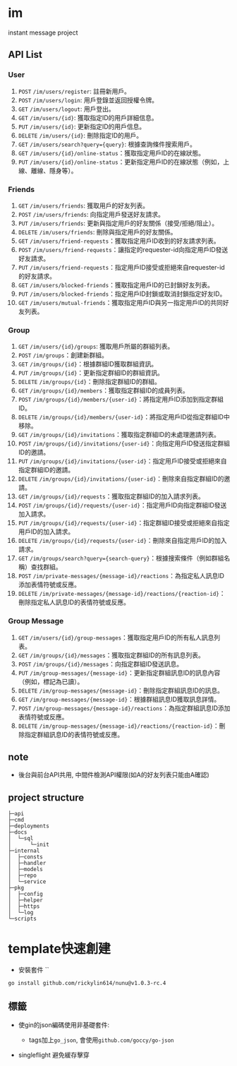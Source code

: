# im
instant message project

## API List

### User

1. `POST` `/im/users/register`: 註冊新用戶。
1. `POST` `/im/users/login`: 用戶登錄並返回授權令牌。
1. `GET` `/im/users/logout`: 用戶登出。
1. `GET` `/im/users/{id}`: 獲取指定ID的用戶詳細信息。
1. `PUT` `/im/users/{id}`: 更新指定ID的用戶信息。
1. `DELETE` `/im/users/{id}`: 刪除指定ID的用戶。
1. `GET` `/im/users/search?query={query}`: 根據查詢條件搜索用戶。
1. `GET` `/im/users/{id}/online-status`：獲取指定用戶ID的在線狀態。
1. `PUT` `/im/users/{id}/online-status`：更新指定用戶ID的在線狀態（例如，上線、離線、隱身等）。

### Friends

1. `GET` `/im/users/friends`: 獲取用戶的好友列表。
1. `POST` `/im/users/friends`: 向指定用戶發送好友請求。
1. `PUT` `/im/users/friends`: 更新與指定用戶的好友關係（接受/拒絕/阻止）。
1. `DELETE` `/im/users/friends`: 刪除與指定用戶的好友關係。
1. `GET` `/im/users/friend-requests`：獲取指定用戶ID收到的好友請求列表。
1. `POST` `/im/users/friend-requests`：讓指定的requester-id向指定用戶ID發送好友請求。
1. `PUT` `/im/users/friend-requests`：指定用戶ID接受或拒絕來自requester-id的好友請求。
1. `GET` `/im/users/blocked-friends`：獲取指定用戶ID的已封鎖好友列表。
1. `PUT` `/im/users/blocked-friends`：指定用戶ID封鎖或取消封鎖指定好友ID。
1. `GET` `/im/users/mutual-friends`：獲取指定用戶ID與另一指定用戶ID的共同好友列表。

### Group
1. `GET` `/im/users/{id}/groups`: 獲取用戶所屬的群組列表。
1. `POST` `/im/groups`：創建新群組。
1. `GET` `/im/groups/{id}`：根據群組ID獲取群組資訊。
1. `PUT` `/im/groups/{id}`：更新指定群組ID的群組資訊。
1. `DELETE` `/im/groups/{id}`：刪除指定群組ID的群組。
1. `GET` `/im/groups/{id}/members`：獲取指定群組ID的成員列表。
1. `POST` `/im/groups/{id}/members/{user-id}`：將指定用戶ID添加到指定群組ID。
1. `DELETE` `/im/groups/{id}/members/{user-id}`：將指定用戶ID從指定群組ID中移除。
1. `GET` `/im/groups/{id}/invitations`：獲取指定群組ID的未處理邀請列表。
1. `POST` `/im/groups/{id}/invitations/{user-id}`：向指定用戶ID發送指定群組ID的邀請。
1. `PUT` `/im/groups/{id}/invitations/{user-id}`：指定用戶ID接受或拒絕來自指定群組ID的邀請。
1. `DELETE` `/im/groups/{id}/invitations/{user-id}`：刪除來自指定群組ID的邀請。
1. `GET` `/im/groups/{id}/requests`：獲取指定群組ID的加入請求列表。
1. `POST` `/im/groups/{id}/requests/{user-id}`：指定用戶ID向指定群組ID發送加入請求。
1. `PUT` `/im/groups/{id}/requests/{user-id}`：指定群組ID接受或拒絕來自指定用戶ID的加入請求。
1. `DELETE` `/im/groups/{id}/requests/{user-id}`：刪除來自指定用戶ID的加入請求。
1. `GET` `/im/groups/search?query={search-query}`：根據搜索條件（例如群組名稱）查找群組。
1. `POST` `/im/private-messages/{message-id}/reactions`：為指定私人訊息ID添加表情符號或反應。
1. `DELETE` `/im/private-messages/{message-id}/reactions/{reaction-id}`：刪除指定私人訊息ID的表情符號或反應。

### Group Message

1. `GET` `/im/users/{id}/group-messages`：獲取指定用戶ID的所有私人訊息列表。
1. `GET` `/im/groups/{id}/messages`：獲取指定群組ID的所有訊息列表。
1. `POST` `/im/groups/{id}/messages`：向指定群組ID發送訊息。
1. `PUT` `/im/group-messages/{message-id}`：更新指定群組訊息ID的訊息內容（例如，標記為已讀）。
1. `DELETE` `/im/group-messages/{message-id}`：刪除指定群組訊息ID的訊息。
1. `GET` `/im/group-messages/{message-id}`：根據群組訊息ID獲取訊息詳情。
1. `POST` `/im/group-messages/{message-id}/reactions`：為指定群組訊息ID添加表情符號或反應。
1. `DELETE` `/im/group-messages/{message-id}/reactions/{reaction-id}`：刪除指定群組訊息ID的表情符號或反應。

## note

- 後台與前台API共用, 中間件檢測API權限(如A的好友列表只能由A確認)


## project structure

```
├─api
├─cmd
├─deployments
├─docs
│  └─sql
│      └─init
├─internal
│  ├─consts
│  ├─handler
│  ├─models
│  ├─repo
│  └─service
├─pkg
│  ├─config
│  ├─helper
│  ├─https
│  └─log
└─scripts
```

# template快速創建

- 安裝套件 ``

```
go install github.com/rickylin614/nunu@v1.0.3-rc.4
```

## 標籤

- 使gin的json編碼使用非基礎套件:
  - tags加上`go_json`, 會使用`github.com/goccy/go-json`

- singleflight 避免緩存擊穿
